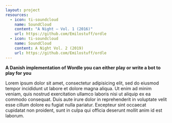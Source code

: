 ```yaml
---
layout: project
resources:
  - icon: ti-soundcloud
    name: SoundCloud
    content: "A Night – Vol. 1 (2016)"
    url: https://github.com/Emilostuff/ordle
  - icon: ti-soundcloud
    name: SoundCloud
    content: A Night Vol. 2 (2019)
    url: https://github.com/Emilostuff/ordle
---
```


**A Danish implementation of Wordle you can either play or write a bot to play for you**
    
Lorem ipsum dolor sit amet, consectetur adipisicing elit, sed do eiusmod tempor incididunt ut labore et dolore magna aliqua. Ut enim ad minim veniam, quis nostrud exercitation ullamco laboris nisi ut aliquip ex ea commodo consequat. Duis aute irure dolor in reprehenderit in voluptate velit esse cillum dolore eu fugiat nulla pariatur. Excepteur sint occaecat cupidatat non proident, sunt in culpa qui officia deserunt mollit anim id est laborum.
